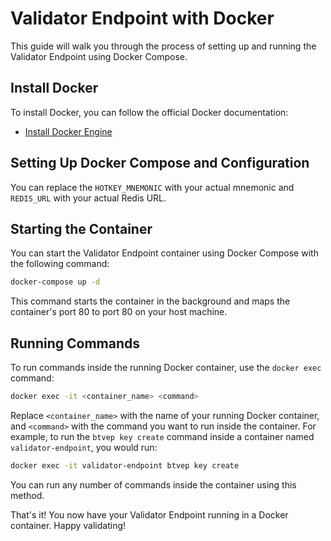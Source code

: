 # Validator Endpoint with Docker

This guide will walk you through the process of setting up and running the Validator Endpoint using Docker Compose.

## Install Docker

To install Docker, you can follow the official Docker documentation:

- [Install Docker Engine](https://docs.docker.com/engine/install/)

## Setting Up Docker Compose and Configuration

You can replace the `HOTKEY_MNEMONIC` with your actual mnemonic and `REDIS_URL` with your actual Redis URL.

## Starting the Container

You can start the Validator Endpoint container using Docker Compose with the following command:

```bash
docker-compose up -d
```

This command starts the container in the background and maps the container's port 80 to port 80 on your host machine.

## Running Commands

To run commands inside the running Docker container, use the `docker exec` command:

```bash
docker exec -it <container_name> <command>
```

Replace `<container_name>` with the name of your running Docker container, and `<command>` with the command you want to run inside the container. For example, to run the `btvep key create` command inside a container named `validator-endpoint`, you would run:

```bash
docker exec -it validator-endpoint btvep key create
```

You can run any number of commands inside the container using this method.

That's it! You now have your Validator Endpoint running in a Docker container. Happy validating!
